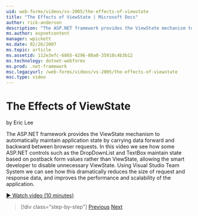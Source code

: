 ```yaml
---
uid: web-forms/videos/vs-2005/the-effects-of-viewstate
title: "The Effects of ViewState | Microsoft Docs"
author: rick-anderson
description: "The ASP.NET framework provides the ViewState mechanism to automatically maintain application state by carrying data forward and backward between browser requ..."
ms.author: aspnetcontent
manager: wpickett
ms.date: 02/26/2007
ms.topic: article
ms.assetid: 112e3efc-6865-4296-80a0-35910c4b3b12
ms.technology: dotnet-webforms
ms.prod: .net-framework
msc.legacyurl: /web-forms/videos/vs-2005/the-effects-of-viewstate
msc.type: video
---
```

The Effects of ViewState
====================
by Eric Lee

The ASP.NET framework provides the ViewState mechanism to automatically maintain application state by carrying data forward and backward between browser requests. In this video we see how some ASP.NET controls such as the DropDownList and TextBox maintain state based on postback form values rather than ViewState, allowing the smart developer to disable unnecessary ViewState. Using Visual Studio Team System we can see how this dramatically reduces the size of request and response data, and improves the performance and scalability of the application.

[&#9654; Watch video (10 minutes)](https://channel9.msdn.com/Blogs/ASP-NET-Site-Videos/the-effects-of-viewstate)

>[!div class="step-by-step"]
[Previous](using-the-load-test-agent.md)
[Next](how-do-i-integrate-defect-tracking-with-testing.md)
